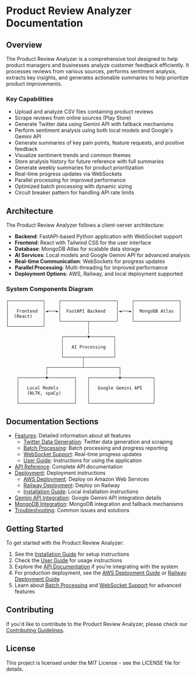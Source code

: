 # Product Review Analyzer Documentation

## Overview

The Product Review Analyzer is a comprehensive tool designed to help product managers and businesses analyze customer feedback efficiently. It processes reviews from various sources, performs sentiment analysis, extracts key insights, and generates actionable summaries to help prioritize product improvements.

### Key Capabilities

- Upload and analyze CSV files containing product reviews
- Scrape reviews from online sources (Play Store)
- Generate Twitter data using Gemini API with fallback mechanisms
- Perform sentiment analysis using both local models and Google's Gemini API
- Generate summaries of key pain points, feature requests, and positive feedback
- Visualize sentiment trends and common themes
- Store analysis history for future reference with full summaries
- Generate weekly summaries for product prioritization
- Real-time progress updates via WebSockets
- Parallel processing for improved performance
- Optimized batch processing with dynamic sizing
- Circuit breaker pattern for handling API rate limits

## Architecture

The Product Review Analyzer follows a client-server architecture:

- **Backend**: FastAPI-based Python application with WebSocket support
- **Frontend**: React with Tailwind CSS for the user interface
- **Database**: MongoDB Atlas for scalable data storage
- **AI Services**: Local models and Google Gemini API for advanced analysis
- **Real-time Communication**: WebSockets for progress updates
- **Parallel Processing**: Multi-threading for improved performance
- **Deployment Options**: AWS, Railway, and local deployment supported

### System Components Diagram

```
┌─────────────┐     ┌─────────────────────┐     ┌─────────────────┐
│             │     │                     │     │                 │
│   Frontend  │◄───►│  FastAPI Backend    │◄───►│  MongoDB Atlas  │
│  (React)    │     │                     │     │                 │
│             │     └──────────┬──────────┘     └─────────────────┘
└─────────────┘                │
                               │
                     ┌─────────▼─────────┐
                     │                   │
                     │   AI Processing   │
                     │                   │
                     └───────┬───────────┘
                             │
               ┌─────────────┴─────────────┐
               │                           │
    ┌──────────▼──────────┐    ┌───────────▼────────────┐
    │                     │    │                        │
    │   Local Models      │    │   Google Gemini API    │
    │   (NLTK, spaCy)     │    │                        │
    │                     │    │                        │
    └─────────────────────┘    └────────────────────────┘
```

## Documentation Sections

- [Features](features/index.md): Detailed information about all features
  - [Twitter Data Generation](features/twitter_scraping.md): Twitter data generation and scraping
  - [Batch Processing](features/batch-processing.md): Batch processing and progress reporting
  - [WebSocket Support](features/websocket.md): Real-time progress updates
  - [User Guide](features/user-guide.md): Instructions for using the application
- [API Reference](api/index.md): Complete API documentation
- [Deployment](deployment/index.md): Deployment instructions
  - [AWS Deployment](deployment/aws.md): Deploy on Amazon Web Services
  - [Railway Deployment](deployment/railway.md): Deploy on Railway
  - [Installation Guide](deployment/installation.md): Local installation instructions
- [Gemini API Integration](gemini_api_integration.md): Google Gemini API integration details
- [MongoDB Integration](mongodb_integration.md): MongoDB integration and fallback mechanisms
- [Troubleshooting](troubleshooting/common_issues.md): Common issues and solutions

## Getting Started

To get started with the Product Review Analyzer:

1. See the [Installation Guide](deployment/installation.md) for setup instructions
2. Check the [User Guide](features/user-guide.md) for usage instructions
3. Explore the [API Documentation](api/index.md) if you're integrating with the system
4. For production deployment, see the [AWS Deployment Guide](deployment/aws.md) or [Railway Deployment Guide](deployment/railway.md)
5. Learn about [Batch Processing](features/batch-processing.md) and [WebSocket Support](features/websocket.md) for advanced features

## Contributing

If you'd like to contribute to the Product Review Analyzer, please check our [Contributing Guidelines](contributing.md).

## License

This project is licensed under the MIT License - see the LICENSE file for details.
